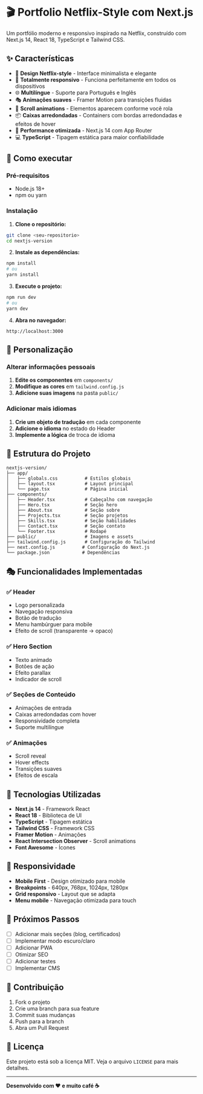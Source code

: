 # 🎬 Portfolio Netflix-Style com Next.js

Um portfólio moderno e responsivo inspirado na Netflix, construído com Next.js 14, React 18, TypeScript e Tailwind CSS.

## ✨ Características

- 🎨 **Design Netflix-style** - Interface minimalista e elegante
- 📱 **Totalmente responsivo** - Funciona perfeitamente em todos os dispositivos
- 🌐 **Multilíngue** - Suporte para Português e Inglês
- 🎭 **Animações suaves** - Framer Motion para transições fluidas
- 🎯 **Scroll animations** - Elementos aparecem conforme você rola
- 📦 **Caixas arredondadas** - Containers com bordas arredondadas e efeitos de hover
- 🚀 **Performance otimizada** - Next.js 14 com App Router
- 💻 **TypeScript** - Tipagem estática para maior confiabilidade

## 🚀 Como executar

### Pré-requisitos
- Node.js 18+ 
- npm ou yarn

### Instalação

1. **Clone o repositório:**
```bash
git clone <seu-repositorio>
cd nextjs-version
```

2. **Instale as dependências:**
```bash
npm install
# ou
yarn install
```

3. **Execute o projeto:**
```bash
npm run dev
# ou
yarn dev
```

4. **Abra no navegador:**
```
http://localhost:3000
```

## 🎨 Personalização

### Alterar informações pessoais

1. **Edite os componentes** em `components/`
2. **Modifique as cores** em `tailwind.config.js`
3. **Adicione suas imagens** na pasta `public/`

### Adicionar mais idiomas

1. **Crie um objeto de tradução** em cada componente
2. **Adicione o idioma** no estado do Header
3. **Implemente a lógica** de troca de idioma

## 📁 Estrutura do Projeto

```
nextjs-version/
├── app/
│   ├── globals.css          # Estilos globais
│   ├── layout.tsx           # Layout principal
│   └── page.tsx             # Página inicial
├── components/
│   ├── Header.tsx           # Cabeçalho com navegação
│   ├── Hero.tsx             # Seção hero
│   ├── About.tsx            # Seção sobre
│   ├── Projects.tsx         # Seção projetos
│   ├── Skills.tsx           # Seção habilidades
│   ├── Contact.tsx          # Seção contato
│   └── Footer.tsx           # Rodapé
├── public/                  # Imagens e assets
├── tailwind.config.js       # Configuração do Tailwind
├── next.config.js          # Configuração do Next.js
└── package.json            # Dependências
```

## 🎭 Funcionalidades Implementadas

### ✅ Header
- Logo personalizada
- Navegação responsiva
- Botão de tradução
- Menu hambúrguer para mobile
- Efeito de scroll (transparente → opaco)

### ✅ Hero Section
- Texto animado
- Botões de ação
- Efeito parallax
- Indicador de scroll

### ✅ Seções de Conteúdo
- Animações de entrada
- Caixas arredondadas com hover
- Responsividade completa
- Suporte multilíngue

### ✅ Animações
- Scroll reveal
- Hover effects
- Transições suaves
- Efeitos de escala

## 🎨 Tecnologias Utilizadas

- **Next.js 14** - Framework React
- **React 18** - Biblioteca de UI
- **TypeScript** - Tipagem estática
- **Tailwind CSS** - Framework CSS
- **Framer Motion** - Animações
- **React Intersection Observer** - Scroll animations
- **Font Awesome** - Ícones

## 📱 Responsividade

- **Mobile First** - Design otimizado para mobile
- **Breakpoints** - 640px, 768px, 1024px, 1280px
- **Grid responsivo** - Layout que se adapta
- **Menu mobile** - Navegação otimizada para touch

## 🎯 Próximos Passos

- [ ] Adicionar mais seções (blog, certificados)
- [ ] Implementar modo escuro/claro
- [ ] Adicionar PWA
- [ ] Otimizar SEO
- [ ] Adicionar testes
- [ ] Implementar CMS

## 🤝 Contribuição

1. Fork o projeto
2. Crie uma branch para sua feature
3. Commit suas mudanças
4. Push para a branch
5. Abra um Pull Request

## 📄 Licença

Este projeto está sob a licença MIT. Veja o arquivo `LICENSE` para mais detalhes.

---

**Desenvolvido com ❤️ e muito café ☕**
